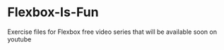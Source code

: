 # Flexbox-Is-Fun
Exercise files for Flexbox free video series that will be available soon on youtube
